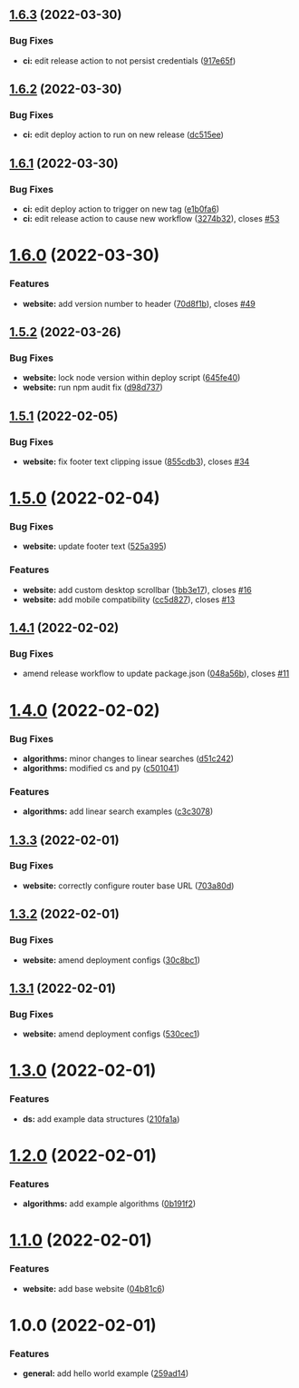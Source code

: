 ## [1.6.3](https://github.com/ollyrowe/algorithms/compare/v1.6.2...v1.6.3) (2022-03-30)


### Bug Fixes

* **ci:** edit release action to not persist credentials ([917e65f](https://github.com/ollyrowe/algorithms/commit/917e65fc56aca0059246a16cc47ab7bf66048d05))

## [1.6.2](https://github.com/ollyrowe/algorithms/compare/v1.6.1...v1.6.2) (2022-03-30)


### Bug Fixes

* **ci:** edit deploy action to run on new release ([dc515ee](https://github.com/ollyrowe/algorithms/commit/dc515ee1449f2007e0f0ab36b89f2896e84172e2))

## [1.6.1](https://github.com/ollyrowe/algorithms/compare/v1.6.0...v1.6.1) (2022-03-30)


### Bug Fixes

* **ci:** edit deploy action to trigger on new tag ([e1b0fa6](https://github.com/ollyrowe/algorithms/commit/e1b0fa6de357fa739a4f51b7def7a77d9ed098d2))
* **ci:** edit release action to cause new workflow ([3274b32](https://github.com/ollyrowe/algorithms/commit/3274b322916c2fae74c0862801c247b88702dd69)), closes [#53](https://github.com/ollyrowe/algorithms/issues/53)

# [1.6.0](https://github.com/ollyrowe/algorithms/compare/v1.5.2...v1.6.0) (2022-03-30)


### Features

* **website:** add version number to header ([70d8f1b](https://github.com/ollyrowe/algorithms/commit/70d8f1ba5a354127aa1b26b4cd6d01d42b8e2df8)), closes [#49](https://github.com/ollyrowe/algorithms/issues/49)

## [1.5.2](https://github.com/ollyrowe/algorithms/compare/v1.5.1...v1.5.2) (2022-03-26)


### Bug Fixes

* **website:** lock node version within deploy script ([645fe40](https://github.com/ollyrowe/algorithms/commit/645fe40866d168999ed0a3e53a99381064c7805f))
* **website:** run npm audit fix ([d98d737](https://github.com/ollyrowe/algorithms/commit/d98d737663a60c3f42eb3fda7655edc42137d46b))

## [1.5.1](https://github.com/ollyrowe/algorithms/compare/v1.5.0...v1.5.1) (2022-02-05)


### Bug Fixes

* **website:** fix footer text clipping issue ([855cdb3](https://github.com/ollyrowe/algorithms/commit/855cdb352949ae7ba840266b1cf149d3778db8e6)), closes [#34](https://github.com/ollyrowe/algorithms/issues/34)

# [1.5.0](https://github.com/ollyrowe/algorithms/compare/v1.4.1...v1.5.0) (2022-02-04)


### Bug Fixes

* **website:** update footer text ([525a395](https://github.com/ollyrowe/algorithms/commit/525a3953419f0cec753c740aeab966d50c20d3f5))


### Features

* **website:** add custom desktop scrollbar ([1bb3e17](https://github.com/ollyrowe/algorithms/commit/1bb3e1770c0147f43d732986c453069d3257915f)), closes [#16](https://github.com/ollyrowe/algorithms/issues/16)
* **website:** add mobile compatibility ([cc5d827](https://github.com/ollyrowe/algorithms/commit/cc5d827d6f3405b3bfa989641cd9e9c2eac81c51)), closes [#13](https://github.com/ollyrowe/algorithms/issues/13)

## [1.4.1](https://github.com/ollyrowe/algorithms/compare/v1.4.0...v1.4.1) (2022-02-02)


### Bug Fixes

* amend release workflow to update package.json ([048a56b](https://github.com/ollyrowe/algorithms/commit/048a56b5d25ee7829e34eeae39b9bdbd57827fd1)), closes [#11](https://github.com/ollyrowe/algorithms/issues/11)

# [1.4.0](https://github.com/ollyrowe/algorithms/compare/v1.3.3...v1.4.0) (2022-02-02)


### Bug Fixes

* **algorithms:** minor changes to linear searches ([d51c242](https://github.com/ollyrowe/algorithms/commit/d51c24216d95db4e73afea36854a4916717b9b3f))
* **algorithms:** modified cs and py ([c501041](https://github.com/ollyrowe/algorithms/commit/c501041ec7139a913ac9a27f6a09a2c0b0ced66e))


### Features

* **algorithms:** add linear search examples ([c3c3078](https://github.com/ollyrowe/algorithms/commit/c3c3078f4331f818a4611bcd0dd03a0d6b53b9f7))

## [1.3.3](https://github.com/ollyrowe/algorithms/compare/v1.3.2...v1.3.3) (2022-02-01)


### Bug Fixes

* **website:** correctly configure router base URL ([703a80d](https://github.com/ollyrowe/algorithms/commit/703a80d157f6f349556bf39233672c7842b4e005))

## [1.3.2](https://github.com/ollyrowe/algorithms/compare/v1.3.1...v1.3.2) (2022-02-01)


### Bug Fixes

* **website:** amend deployment configs ([30c8bc1](https://github.com/ollyrowe/algorithms/commit/30c8bc117b1b13f2ee8c75c2d842fb7e00758889))

## [1.3.1](https://github.com/ollyrowe/algorithms/compare/v1.3.0...v1.3.1) (2022-02-01)


### Bug Fixes

* **website:** amend deployment configs ([530cec1](https://github.com/ollyrowe/algorithms/commit/530cec1bede2a1bb870640b848b88efa63e562a8))

# [1.3.0](https://github.com/ollyrowe/algorithms/compare/v1.2.0...v1.3.0) (2022-02-01)


### Features

* **ds:** add example data structures ([210fa1a](https://github.com/ollyrowe/algorithms/commit/210fa1ae80c6c2bd82ceaa0423cadd6f21f8831b))

# [1.2.0](https://github.com/ollyrowe/algorithms/compare/v1.1.0...v1.2.0) (2022-02-01)


### Features

* **algorithms:** add example algorithms ([0b191f2](https://github.com/ollyrowe/algorithms/commit/0b191f2027dc9697bf96ff1545be88fa7e31da86))

# [1.1.0](https://github.com/ollyrowe/algorithms/compare/v1.0.0...v1.1.0) (2022-02-01)


### Features

* **website:** add base website ([04b81c6](https://github.com/ollyrowe/algorithms/commit/04b81c6d049f59f05422325f7b2e439ca835ad8e))

# 1.0.0 (2022-02-01)


### Features

* **general:** add hello world example ([259ad14](https://github.com/ollyrowe/algorithms/commit/259ad14f08e494382a4aabfdb5ffd74e564403dd))
